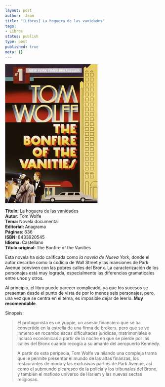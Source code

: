 ```yaml
---
layout: post
author:  Joan
title: "[Libros] La hoguera de las vanidades"
tags:
- Libros
status: publish
type: post
published: true
meta: {}
---
```

<img src="../images_posts/LaHogueradelasVanidades.jpg">

<b>Título: </b><a href="http://www.casadellibro.com/fichas/fichabiblio/0,1094,2900000109874,00.html?codigo=2900000109874">La hoguera de las vanidades</a>  
<b>Autor: </b>Tom Wolfe  
<b>Tema: </b>Novela documental  
<b>Editorial: </b>Anagrama  
<b>Páginas: </b>636  
<b>ISBN: </b>8433920545  
<b>Idioma: </b>Castellano  
<b>Título original: </b>The Bonfire of the Vanities


Esta novela ha sido calificada como <em>la novela de Nueva York</em>, donde el autor describe como la codicia de Wall Street y las mansiones de Park Avenue conviven con las pobres calles del Bronx. La caracterización de los personajes está muy lograda, especialmente las diferencias gramaticales entre unos y otros. 

Al principio, el libro puede parecer complicado, ya que los sucesos se presentan desde el punto de vista de por lo menos seis personajes, pero, una vez que se centra en el tema, es imposible dejar de leerlo. <strong>Muy recomendable</strong>.

Sinopsis:
<blockquote>El protagonista es un yuppie, un asesor financiero que se ha convertido en la estrella de una firma de brokers, pero que se ve inmerso en rocambolescas dificultades jurídicas, matrimoniales e incluso económicas a partir de la noche en que se pierde por las calles del Bronx cuando recogía a su amante del aeropuerto Kennedy.

A partir de esta peripecia, Tom Wolfe va hilando una compleja trama que le permite presentar el mundo de las altas finanzas, los restaurantes de moda y las exclusivas parties de Park Avenue, así como el submundo picaresco de la policía y los tribunales del Bronx, y también el mafioso universo de Harlem y las nuevas sectas religiosas.</blockquote>
